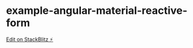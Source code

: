 # example-angular-material-reactive-form

[Edit on StackBlitz ⚡️](https://stackblitz.com/edit/example-angular-material-reactive-form-a5xsnq)
